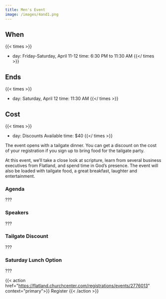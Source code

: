 ```yaml
---
title: Men's Event
image: /images/4and1.png
---
```


## When

{{< times >}}
- day: Friday-Saturday, April 11-12
  time: 6:30 PM to 11:30 AM
{{</ times >}}
  
## Ends

{{< times >}}
- day: Saturday, April 12
  time: 11:30 AM
{{</ times >}}
  
## Cost

{{< times >}}
- day: Discounts Available
  time: $40
{{</ times >}}
  
The event opens with a tailgate dinner. You can get a discount on the cost of your registration if you sign up to bring food for the tailgate party.

At this event, we’ll take a close look at scripture, learn from several business executives from Flatland, and spend time in God’s presence. The event will also be loaded with tailgate food, a great breakfast, laughter and entertainment.

### Agenda

???

### Speakers

???

### Tailgate Discount

???

### Saturday Lunch Option

???

{{< action href="https://flatland.churchcenter.com/registrations/events/2776013" context="primary">}}
Register
{{< /action >}}
